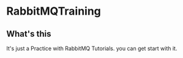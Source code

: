 # RabbitMQTraining

## What's this
It's just a Practice with RabbitMQ Tutorials. you can get start with it.
